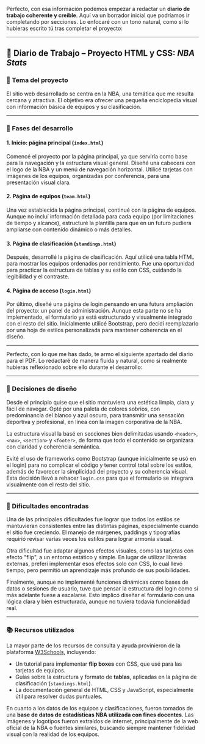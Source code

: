 Perfecto, con esa información podemos empezar a redactar un **diario de trabajo coherente y creíble**. Aquí va un borrador inicial que podríamos ir completando por secciones. Lo enfocaré con un tono natural, como si lo hubieras escrito tú tras completar el proyecto:

---

## 📝 Diario de Trabajo – Proyecto HTML y CSS: *NBA Stats*

### 📌 Tema del proyecto
El sitio web desarrollado se centra en la NBA, una temática que me resulta cercana y atractiva. El objetivo era ofrecer una pequeña enciclopedia visual con información básica de equipos y su clasificación.

---

### 🧱 Fases del desarrollo

#### 1. Inicio: página principal (`index.html`)
Comencé el proyecto por la página principal, ya que serviría como base para la navegación y la estructura visual general. Diseñé una cabecera con el logo de la NBA y un menú de navegación horizontal. Utilicé tarjetas con imágenes de los equipos, organizadas por conferencia, para una presentación visual clara.

#### 2. Página de equipos (`team.html`)
Una vez establecida la página principal, continué con la página de equipos. Aunque no incluí información detallada para cada equipo (por limitaciones de tiempo y alcance), estructuré la plantilla para que en un futuro pudiera ampliarse con contenido dinámico o más detalles.

#### 3. Página de clasificación (`standings.html`)
Después, desarrollé la página de clasificación. Aquí utilicé una tabla HTML para mostrar los equipos ordenados por rendimiento. Fue una oportunidad para practicar la estructura de tablas y su estilo con CSS, cuidando la legibilidad y el contraste.

#### 4. Página de acceso (`login.html`)
Por último, diseñé una página de login pensando en una futura ampliación del proyecto: un panel de administración. Aunque esta parte no se ha implementado, el formulario ya está estructurado y visualmente integrado con el resto del sitio. Inicialmente utilicé Bootstrap, pero decidí reemplazarlo por una hoja de estilos personalizada para mantener coherencia en el diseño.

---

Perfecto, con lo que me has dado, te armo el siguiente apartado del diario para el PDF. Lo redactaré de manera fluida y natural, como si realmente hubieras reflexionado sobre ello durante el desarrollo:

---

### 🎨 Decisiones de diseño

Desde el principio quise que el sitio mantuviera una estética limpia, clara y fácil de navegar. Opté por una paleta de colores sobrios, con predominancia del blanco y azul oscuro, para transmitir una sensación deportiva y profesional, en línea con la imagen corporativa de la NBA.

La estructura visual la basé en secciones bien delimitadas usando `<header>`, `<nav>`, `<section>` y `<footer>`, de forma que todo el contenido se organizara con claridad y coherencia semántica.

Evité el uso de frameworks como Bootstrap (aunque inicialmente se usó en el login) para no complicar el código y tener control total sobre los estilos, además de favorecer la simplicidad del proyecto y su coherencia visual. Esta decisión llevó a rehacer `login.css` para que el formulario se integrara visualmente con el resto del sitio.

---

### 🧠 Dificultades encontradas

Una de las principales dificultades fue lograr que todos los estilos se mantuvieran consistentes entre las distintas páginas, especialmente cuando el sitio fue creciendo. El manejo de márgenes, paddings y tipografías requirió revisar varias veces los estilos para lograr armonía visual.

Otra dificultad fue adaptar algunos efectos visuales, como las tarjetas con efecto "flip", a un entorno estático y simple. En lugar de utilizar librerías externas, preferí implementar esos efectos solo con CSS, lo cual llevó tiempo, pero permitió un aprendizaje más profundo de sus posibilidades.

Finalmente, aunque no implementé funciones dinámicas como bases de datos o sesiones de usuario, tuve que pensar la estructura del login como si más adelante fuese a escalarse. Esto implicó diseñar el formulario con una lógica clara y bien estructurada, aunque no tuviera todavía funcionalidad real.

---

### 📚 Recursos utilizados

La mayor parte de los recursos de consulta y ayuda provinieron de la plataforma [W3Schools](https://www.w3schools.com/), incluyendo:
- Un tutorial para implementar **flip boxes** con CSS, que usé para las tarjetas de equipos.
- Guías sobre la estructura y formato de **tablas**, aplicadas en la página de clasificación (`standings.html`).
- La documentación general de HTML, CSS y JavaScript, especialmente útil para resolver dudas puntuales.

En cuanto a los datos de los equipos y clasificaciones, fueron tomados de una **base de datos de estadísticas NBA utilizada con fines docentes**. Las imágenes y logotipos fueron extraídos de internet, principalmente de la web oficial de la NBA o fuentes similares, buscando siempre mantener fidelidad visual con la realidad de los equipos.

